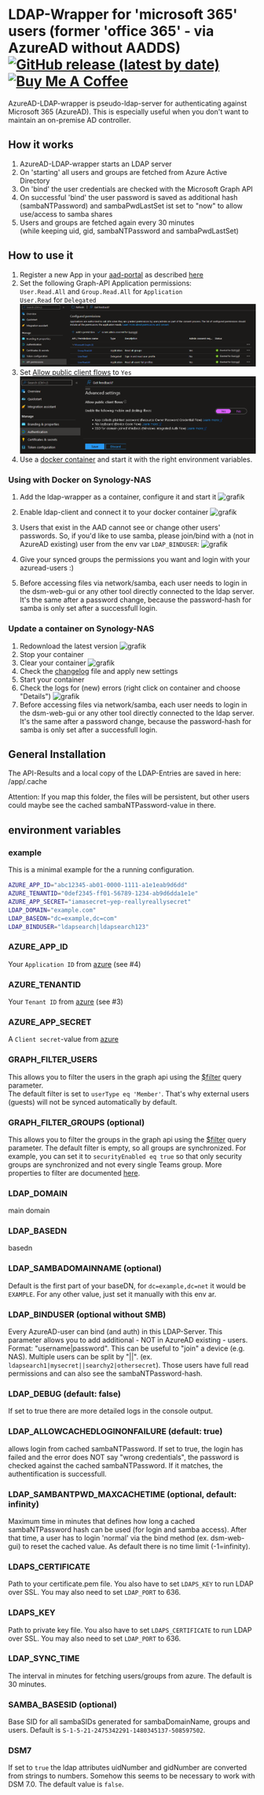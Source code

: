 # LDAP-Wrapper for 'microsoft 365' users (former 'office 365' - via AzureAD without AADDS) [![GitHub release (latest by date)](https://img.shields.io/github/v/release/ahaenggli/AzureAD-LDAP-wrapper?style=social)](https://github.com/ahaenggli/AzureAD-LDAP-wrapper) <a href="https://www.buymeacoffee.com/ahaenggli" target="_blank"><img src="https://cdn.buymeacoffee.com/buttons/default-orange.png" alt="Buy Me A Coffee" width="90px" ></a>

AzureAD-LDAP-wrapper is pseudo-ldap-server for authenticating against Microsoft 365 (AzureAD).
This is especially useful when you don't want to maintain an on-premise AD controller.

## How it works

1. AzureAD-LDAP-wrapper starts an LDAP server
2. On 'starting' all users and groups are fetched from Azure Active Directory
3. On 'bind' the user credentials are checked with the Microsoft Graph API
4. On successful 'bind' the user password is saved as additional hash (sambaNTPassword) and sambaPwdLastSet ist set to "now" to allow use/access to samba shares
5. Users and groups are fetched again every 30 minutes  
(while keeping uid, gid, sambaNTPassword and sambaPwdLastSet)

## How to use it

1. Register a new App in your [aad-portal](https://aad.portal.azure.com/#blade/Microsoft_AAD_IAM/ActiveDirectoryMenuBlade/RegisteredApps) as described [here](https://docs.microsoft.com/en-us/azure/active-directory/develop/howto-create-service-principal-portal)
2. Set the following Graph-API Application permissions:  
`User.Read.All` and `Group.Read.All` for `Application`  
`User.Read` for `Delegated`  
![Azure Permissions](.github/media/azure_permissions.png)
3. Set [Allow public client flows](https://github.com/AzureAD/microsoft-authentication-library-for-dotnet/wiki/Username-Password-Authentication#application-registration) to `Yes` ![Azure ROPC](.github/media/azure_ROPC.png)
4. Use a [docker container](https://hub.docker.com/r/ahaen/azuread-ldap-wrapper) and start it with the right environment variables.

### Using with Docker on Synology-NAS

1. Add the ldap-wrapper as a container, configure it and start it
![grafik](.github/media/syno_docker_add.png)

2. Enable ldap-client and connect it to your docker container
![grafik](.github/media/syno_ldap_enable.png)

3. Users that exist in the AAD cannot see or change other users' passwords. So, if you'd like to use samba, please join/bind with a (not in AzureAD existing) user from the env var `LDAP_BINDUSER`: ![grafik](.github/media/syno_ldap_join.png)

4. Give your synced groups the permissions you want and login with your azuread-users :)

5. Before accessing files via network/samba, each user needs to login in the dsm-web-gui or any other tool directly connected to the ldap server. It's the same after a password change, because the password-hash for samba is only set after a successfull login.

### Update a container on Synology-NAS

1. Redownload the latest version
![grafik](.github/media/syno_docker_download.png)
2. Stop your container
3. Clear your container
![grafik](.github/media/syno_docker_clear.png)
4. Check the [changelog](CHANGELOG.md) file and apply new settings
5. Start your container
6. Check the logs for (new) errors (right click on container and choose "Details")
![grafik](.github/media/syno_docker_log.png)
7. Before accessing files via network/samba, each user needs to login in the dsm-web-gui or any other tool directly connected to the ldap server. It's the same after a password change, because the password-hash for samba is only set after a successfull login.

## General Installation

The API-Results and a local copy of the LDAP-Entries are saved in here: /app/.cache

Attention: If you map this folder, the files will be persistent, but other users could maybe see the cached sambaNTPassword-value in there.

## environment variables

### example

This is a minimal example for the a running configuration.

```bash
AZURE_APP_ID="abc12345-ab01-0000-1111-a1e1eab9d6dd"
AZURE_TENANTID="0def2345-ff01-56789-1234-ab9d6dda1e1e"
AZURE_APP_SECRET="iamasecret~yep-reallyreallysecret"
LDAP_DOMAIN="example.com"
LDAP_BASEDN="dc=example,dc=com"
LDAP_BINDUSER="ldapsearch|ldapsearch123"
```

### AZURE_APP_ID

Your `Application ID` from [azure](https://docs.microsoft.com/en-us/azure/active-directory/develop/howto-create-service-principal-portal#get-tenant-and-app-id-values-for-signing-in) (see #4)

### AZURE_TENANTID

Your `Tenant ID` from [azure](https://docs.microsoft.com/en-us/azure/active-directory/develop/howto-create-service-principal-portal#get-tenant-and-app-id-values-for-signing-in) (see #3)

### AZURE_APP_SECRET

A `Client secret`-value from [azure](https://docs.microsoft.com/en-us/azure/active-directory/develop/howto-create-service-principal-portal#option-2-create-a-new-application-secret)

### GRAPH_FILTER_USERS

This allows you to filter the users in the graph api using the [$filter](https://docs.microsoft.com/en-us/graph/query-parameters#filter-parameter) query parameter.  
The default filter is set to `userType eq 'Member'`. That's why external users (guests) will not be synced automatically by default.

### GRAPH_FILTER_GROUPS (optional)

This allows you to filter the groups in the graph api using the [$filter](https://docs.microsoft.com/en-us/graph/query-parameters#filter-parameter) query parameter. The default filter is empty, so all groups are synchronized. For example, you can set it to `securityEnabled eq true` so that only security groups are synchronized and not every single Teams group. More properties to filter are documented [here](https://docs.microsoft.com/en-us/graph/api/resources/group?view=graph-rest-1.0#properties).

### LDAP_DOMAIN

main domain

### LDAP_BASEDN

basedn

### LDAP_SAMBADOMAINNAME (optional)

Default is the first part of your baseDN, for `dc=example,dc=net` it would be `EXAMPLE`. For any other value, just set it manually with this env ar.

### LDAP_BINDUSER (optional without SMB)

Every AzureAD-user can bind (and auth) in this LDAP-Server.
This parameter allows you to add additional - NOT in AzureAD existing - users.
Format: "username|password". This can be useful to "join" a device (e.g. NAS).
Multiple users can be split by "||". (ex. `ldapsearch1|mysecret||searchy2|othersecret`).
Those users have full read permissions and can also see the sambaNTPassword-hash.

### LDAP_DEBUG (default: false)

If set to true there are more detailed logs in the console output.

### LDAP_ALLOWCACHEDLOGINONFAILURE (default: true)

allows login from cached sambaNTPassword.
If set to true, the login has failed and the error does NOT say "wrong credentials", the password is checked against the cached sambaNTPassword. If it matches, the authentification is successfull.

### LDAP_SAMBANTPWD_MAXCACHETIME (optional, default: infinity)

Maximum time in minutes that defines how long a cached sambaNTPassword hash can be used (for login and samba access).
After that time, a user has to login 'normal' via the bind method (ex. dsm-web-gui) to reset the cached value.
As default there is no time limit (-1=infinity).

### LDAPS_CERTIFICATE

Path to your certificate.pem file.
You also have to set `LDAPS_KEY` to run LDAP over SSL.
You may also need to set `LDAP_PORT` to 636.

### LDAPS_KEY

Path to private key file.
You also have to set `LDAPS_CERTIFICATE` to run LDAP over SSL.
You may also need to set `LDAP_PORT` to 636.

### LDAP_SYNC_TIME

The interval in minutes for fetching users/groups from azure. The default is 30 minutes.

### SAMBA_BASESID (optional)

Base SID for all sambaSIDs generated for sambaDomainName, groups and users. Default is `S-1-5-21-2475342291-1480345137-508597502`.

### DSM7

If set to `true` the ldap attributes uidNumber and gidNumber are converted from strings to numbers.
Somehow this seems to be necessary to work with DSM 7.0. The default value is `false`.
